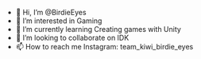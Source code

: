 - 👋 Hi, I’m @BirdieEyes
- 👀 I’m interested in Gaming
- 🌱 I’m currently learning Creating games with Unity
- 💞️ I’m looking to collaborate on IDK
- 📫 How to reach me Instagram: team_kiwi_birdie_eyes

<!---
BirdieEyes/BirdieEyes is a ✨ special ✨ repository because its `README.md` (this file) appears on your GitHub profile.
You can click the Preview link to take a look at your changes.
--->
